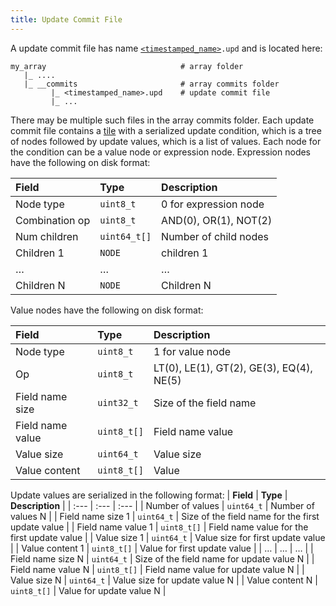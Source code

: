 ```yaml
---
title: Update Commit File
---
```


A update commit file has name [`<timestamped_name>`](./timestamped_name.md)`.upd` and is located here:

```
my_array                              # array folder
   |_ ....
   |_ __commits                       # array commits folder
         |_ <timestamped_name>.upd    # update commit file
         |_ ...
```

There may be multiple such files in the array commits folder. Each update commit file contains a [tile](./tile.md) with a serialized update condition, which is a tree of nodes followed by update values, which is a list of values. Each node for the condition can be a value node or expression node. Expression nodes have the following on disk format:

| **Field** | **Type** | **Description** |
| :--- | :--- | :--- |
| Node type | `uint8_t` | 0 for expression node |
| Combination op | `uint8_t` | AND(0), OR(1), NOT(2) |
| Num children | `uint64_t[]` | Number of child nodes |
| Children 1 | `NODE` | children 1 |
| … | … | … |
| Children N | `NODE` | Children N |

Value nodes have the following on disk format:

| **Field** | **Type** | **Description** |
| :--- | :--- | :--- |
| Node type | `uint8_t` | 1 for value node |
| Op | `uint8_t` | LT(0), LE(1), GT(2), GE(3), EQ(4), NE(5) |
| Field name size | `uint32_t` | Size of the field name |
| Field name value | `uint8_t[]` | Field name value |
| Value size | `uint64_t` | Value size |
| Value content | `uint8_t[]` | Value |

Update values are serialized in the following format:
| **Field** | **Type** | **Description** |
| :--- | :--- | :--- |
| Number of values | `uint64_t` | Number of values N |
| Field name size 1 | `uint64_t` | Size of the field name for the first update value |
| Field name value 1 | `uint8_t[]` | Field name value for the first update value |
| Value size 1 | `uint64_t` | Value size for first update value |
| Value content 1 | `uint8_t[]` | Value for first update value |
| … | … | … |
| Field name size N | `uint64_t` | Size of the field name for update value N |
| Field name value N | `uint8_t[]` | Field name value for update value N |
| Value size N | `uint64_t` | Value size for update value N |
| Value content N | `uint8_t[]` | Value for update value N |